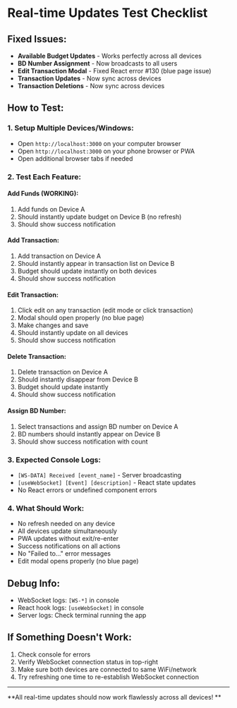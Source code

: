 # Real-time Updates Test Checklist 

## Fixed Issues:
-  **Available Budget Updates** - Works perfectly across all devices
-  **BD Number Assignment** - Now broadcasts to all users
-  **Edit Transaction Modal** - Fixed React error #130 (blue page issue)
-  **Transaction Updates** - Now sync across devices
-  **Transaction Deletions** - Now sync across devices

## How to Test:

### 1. Setup Multiple Devices/Windows:
- Open `http://localhost:3000` on your computer browser
- Open `http://localhost:3000` on your phone browser or PWA
- Open additional browser tabs if needed

### 2. Test Each Feature:

####  Add Funds (WORKING):
1. Add funds on Device A
2. Should instantly update budget on Device B (no refresh)
3. Should show success notification

####  Add Transaction:
1. Add transaction on Device A
2. Should instantly appear in transaction list on Device B
3. Budget should update instantly on both devices
4. Should show success notification

####  Edit Transaction:
1. Click edit on any transaction (edit mode or click transaction)
2. Modal should open properly (no blue page)
3. Make changes and save
4. Should instantly update on all devices
5. Should show success notification

####  Delete Transaction:
1. Delete transaction on Device A  
2. Should instantly disappear from Device B
3. Budget should update instantly
4. Should show success notification

####  Assign BD Number:
1. Select transactions and assign BD number on Device A
2. BD numbers should instantly appear on Device B
3. Should show success notification with count

### 3. Expected Console Logs:
- `[WS-DATA] Received [event_name]` - Server broadcasting
- `[useWebSocket] [Event] [description]` - React state updates
- No React errors or undefined component errors

### 4. What Should Work:
-  No refresh needed on any device
-  All devices update simultaneously  
-  PWA updates without exit/re-enter
-  Success notifications on all actions
-  No "Failed to..." error messages
-  Edit modal opens properly (no blue page)

## Debug Info:
- WebSocket logs: `[WS-*]` in console
- React hook logs: `[useWebSocket]` in console  
- Server logs: Check terminal running the app

## If Something Doesn't Work:
1. Check console for errors
2. Verify WebSocket connection status in top-right
3. Make sure both devices are connected to same WiFi/network
4. Try refreshing one time to re-establish WebSocket connection

---
**All real-time updates should now work flawlessly across all devices! **